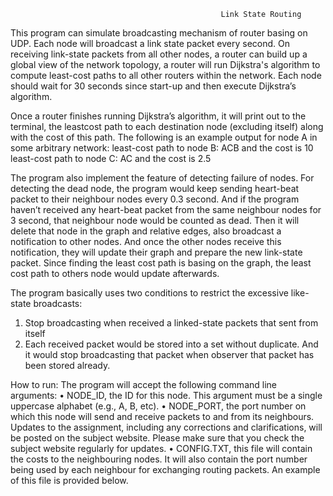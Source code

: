                                                    Link State Routing                                   
This program can simulate broadcasting mechanism of router basing on UDP. Each node will broadcast a link state packet every second.
On receiving link-state packets from all other nodes, a router can build up a global view of the
network topology, a router will run Dijkstra's algorithm to compute least-cost paths to all other routers within the network. 
Each node should wait for 30 seconds since start-up and then execute
Dijkstra’s algorithm. 

Once a router finishes running Dijkstra’s algorithm, it will print out to the terminal, the leastcost
path to each destination node (excluding itself) along with the cost of this path.
The following is an example output for node A in some arbitrary network:
    least-cost path to node B: ACB and the cost is 10
    least-cost path to node C: AC and the cost is 2.5
    
The program also implement the feature of detecting failure of nodes. For detecting the dead node, the program would keep sending heart-beat packet to their neighbour nodes every 0.3 second. 
And if the program haven’t received any heart-beat packet from the same neighbour nodes for 3 second, that neighbour node would be counted as dead. 
Then it will delete that node in the graph and relative edges, also broadcast a notification to other nodes. 
And once the other nodes receive this notification, they will update their graph and prepare the new link-state packet. 
Since finding the least cost path is basing on the graph, the least cost path to others node would update afterwards.


The program basically uses two conditions to restrict the excessive like-state broadcasts: 
1. Stop broadcasting when received a linked-state packets that sent from itself  
2. Each received packet would be stored into a set without duplicate. And it would stop broadcasting that packet when observer that packet has been stored already.  


How to run:
The program will accept the following command line arguments:
  • NODE_ID, the ID for this node. This argument must be a single uppercase alphabet (e.g., A,
  B, etc).
  • NODE_PORT, the port number on which this node will send and receive packets to and from
  its neighbours.
  Updates to the assignment, including any corrections and clarifications, will be posted on the
  subject website. Please make sure that you check the subject website regularly for updates.
  • CONFIG.TXT, this file will contain the costs to the neighbouring nodes. It will also contain
  the port number being used by each neighbour for exchanging routing packets. An example of
  this file is provided below.
